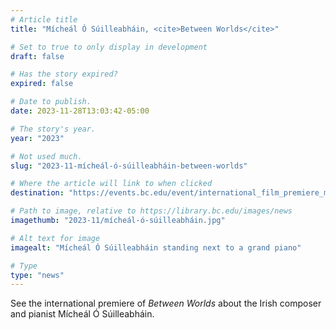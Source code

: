 ```yaml
---
# Article title
title: "Mícheál Ó Súilleabháin, <cite>Between Worlds</cite>"

# Set to true to only display in development
draft: false

# Has the story expired?
expired: false

# Date to publish. 
date: 2023-11-28T13:03:42-05:00

# The story's year.
year: "2023"

# Not used much.
slug: "2023-11-mícheál-ó-súilleabháin-between-worlds"

# Where the article will link to when clicked
destination: "https://events.bc.edu/event/international_film_premiere_micheal_o_suilleabhain_between_worlds"

# Path to image, relative to https://library.bc.edu/images/news
imagethumb: "2023-11/mícheál-ó-súilleabháin.jpg"

# Alt text for image
imagealt: "Mícheál Ó Súilleabháin standing next to a grand piano"

# Type
type: "news"
---
```


See the international premiere of <cite>Between Worlds</cite> about the Irish composer and pianist Mícheál Ó Súilleabháin.
